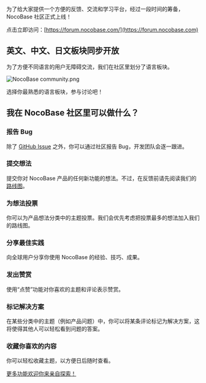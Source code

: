 为了给大家提供一个方便的反馈、交流和学习平台，经过一段时间的筹备，NocoBase 社区正式上线！

点击立即访问：[https://forum.nocobase.com/](https://forum.nocobase.com)

## 英文、中文、日文板块同步开放

为了方便不同语言的用户无障碍交流，我们在社区里划分了语言板块。

![NocoBase community.png](https://static-docs.nocobase.com/75f650912c457279dc7b394021bc5e81.png)

选择你最熟悉的语言板块，参与讨论吧！

## 我在 NocoBase 社区里可以做什么？

### 报告 Bug

除了 [GitHub Issue](https://github.com/nocobase/nocobase/issues) 之外，你可以通过社区报告 Bug，开发团队会逐一跟进。

### 提交想法

提交你对 NocoBase 产品的任何新功能的想法。不过，在反馈前请先阅读我们的[路线图](https://www.nocobase.com/cn/roadmap)。

### 为想法投票

你可以为产品想法分类中的主题投票。我们会优先考虑把投票最多的想法加入我们的路线图。

### 分享最佳实践

向全球用户分享你使用 NocoBase 的经验、技巧、成果。

### 发出赞赏

使用“点赞”功能对你喜欢的主题和评论表示赞赏。

### **标记解决方案**

在某些分类中的主题（例如产品问题）中，你可以将某条评论标记为解决方案，这将使得其他人可以轻松看到问题的答案。

### **收藏你喜欢的内容**

你可以轻松收藏主题，以方便日后随时查看。

[更多功能欢迎你来亲自探索！](https://forum.nocobase.com/)
